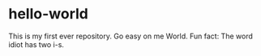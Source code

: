 # hello-world
This is my first ever repository. Go easy on me World.
Fun fact: The word idiot has two i-s.

